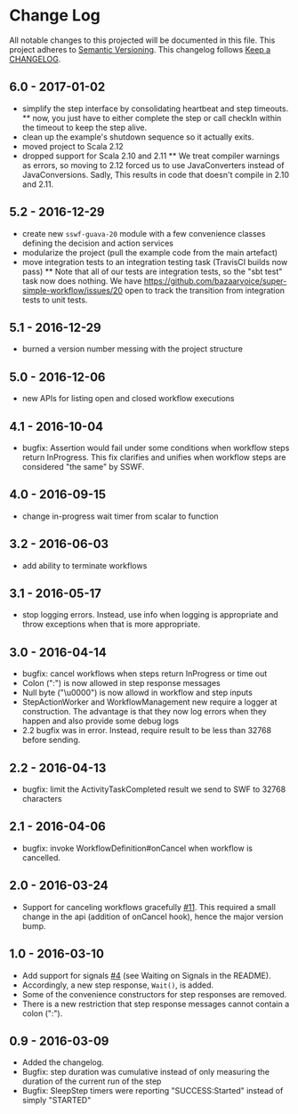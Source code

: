 # Change Log

All notable changes to this projected will be documented in this file.
This project adheres to [Semantic Versioning](http://semver.org/).
This changelog follows [Keep a CHANGELOG](http://keepachangelog.com/).

## 6.0 - 2017-01-02
* simplify the step interface by consolidating heartbeat and step timeouts.
** now, you just have to either complete the step or call checkIn within the timeout to keep the step alive.
* clean up the example's shutdown sequence so it actually exits.
* moved project to Scala 2.12
* dropped support for Scala 2.10 and 2.11
** We treat compiler warnings as errors, so moving to 2.12 forced us to use JavaConverters instead of JavaConversions.
   Sadly, This results in code that doesn't compile in 2.10 and 2.11.

## 5.2 - 2016-12-29
* create new `sswf-guava-20` module with a few convenience classes defining
  the decision and action services
* modularize the project (pull the example code from the main artefact)
* move integration tests to an integration testing task (TravisCI builds now pass)
** Note that all of our tests are integration tests, so the "sbt test" task
   now does nothing. We have https://github.com/bazaarvoice/super-simple-workflow/issues/20
   open to track the transition from integration tests to unit tests.

## 5.1 - 2016-12-29
* burned a version number messing with the project structure

## 5.0 - 2016-12-06
* new APIs for listing open and closed workflow executions

## 4.1 - 2016-10-04
* bugfix: Assertion would fail under some conditions when workflow steps return InProgress. This fix clarifies and unifies when workflow steps are considered "the same" by SSWF.

## 4.0 - 2016-09-15
* change in-progress wait timer from scalar to function

## 3.2 - 2016-06-03
* add ability to terminate workflows

## 3.1 - 2016-05-17
* stop logging errors. Instead, use info when logging is appropriate and throw exceptions when that is more appropriate.

## 3.0 - 2016-04-14
* bugfix: cancel workflows when steps return InProgress or time out
* Colon (":") is now allowed in step response messages
* Null byte ("\u0000") is now allowd in workflow and step inputs
* StepActionWorker and WorkflowManagement new require a logger at construction.
  The advantage is that they now log errors when they happen and also provide some debug logs
* 2.2 bugfix was in error. Instead, require result to be less than 32768 before sending.

## 2.2 - 2016-04-13
* bugfix: limit the ActivityTaskCompleted result we send to SWF to 32768 characters

## 2.1 - 2016-04-06
* bugfix: invoke WorkflowDefinition#onCancel when workflow is cancelled.

## 2.0 - 2016-03-24
* Support for canceling workflows gracefully [#11](https://github.com/bazaarvoice/super-simple-workflow/issues/11).
  This required a small change in the api (addition of onCancel hook), hence the major version bump.

## 1.0 - 2016-03-10
* Add support for signals [#4](https://github.com/bazaarvoice/super-simple-workflow/issues/4) (see Waiting on Signals in the README).
* Accordingly, a new step response, `Wait()`, is added.
* Some of the convenience constructors for step responses are removed.
* There is a new restriction that step response messages cannot contain a colon (":").

## 0.9 - 2016-03-09
* Added the changelog.
* Bugfix: step duration was cumulative instead of only measuring the duration of the current run of the step
* Bugfix: SleepStep timers were reporting "SUCCESS:Started" instead of simply "STARTED"
